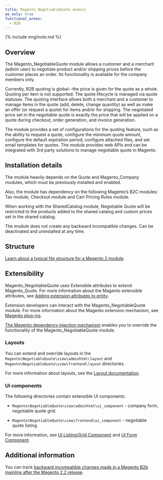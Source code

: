 ```yaml
---
title: Magento_NegotiableQuote module
ee_only: true
functional_areas:
  - B2B
---
```


{% include mrg/note.md %}

## Overview

The Magento_NegotiableQuote module allows a customer and a merchant (admin user) to negotiate product and/or shipping prices before the customer places an order. Its functionality is available for the company members only. 

Currently, B2B quoting is global--the price is given for the quote as a whole. Quoting per item is not supported. The quote lifecycle is managed via quote statuses. The quoting interface allows both a merchant and a customer to manage items in the quote (add, delete, change quantity) as well as make an offer (or request a quote) for items and/or for shipping. The negotiated price set in the negotiable quote is exactly the price that will be applied on a quote during checkout, order generation, and invoice generation. 

The module provides a set of configurations for the quoting feature, such as the ability to request a quote, configure the minimum quote amount, configure the default expiration period, configure attached files, and set email templates for quotes. The module provides web APIs and can be integrated with 3rd party solutions to manage negotiable quote in Magento.
 
## Installation details
 
The module heavily depends on the Quote and Magento_Company modules, which must be previously installed and enabled. 

Also, the module has dependency on the following Magento’s B2C modules: Tax module, Checkout module and Cart Pricing Rules module. 

When working with the SharedCatalog module, Negotiable Quote will be restricted to the products added to the shared catalog and custom prices set in the shared catalog. 

The module does not create any backward incompatible changes. Can be deactivated and uninstalled at any time.
 
## Structure
 
[Learn about a typical file structure for a Magento 2 module](http://devdocs.magento.com/guides/v2.2/extension-dev-guide/build/module-file-structure.html).
 
## Extensibility
 
Magento_NegotiableQuote uses Extensible attributes to extend Magento_Quote. For more information about the Magento extensible attributes, see [Adding extension attributes to entity](http://devdocs.magento.com/guides/v2.1/extension-dev-guide/extension_attributes/adding-attributes.html).

Extension developers can interact with the Magento_NegotiableQuote module. For more information about the Magento extension mechanism, see [Magento plug-ins](http://devdocs.magento.com/guides/v2.2/extension-dev-guide/plugins.html).
 
[The Magento dependency injection mechanism](http://devdocs.magento.com/guides/v2.2/extension-dev-guide/depend-inj.html) enables you to override the functionality of the Magento_NegotiableQuote module.

### Layouts
 
You can extend and override layouts in the `Magento\NegotiableQuote\view\adminhtml\layout` and `Magento\NegotiableQuote\view\frontend\layout` directories.

For more information about layouts, see the [Layout documentation](http://devdocs.magento.com/guides/v2.2/frontend-dev-guide/layouts/layout-overview.html).
 
### UI components

The following directories contain extensible UI components: 

* `Magento\NegotiableQuote\view\adminhtml\ui_component` -  company form, negotiable quote grid

* `Magento\NegotiableQuote\view\frontend\ui_component` - negotiable quote listing

For more information, see [UI Listing/Grid Component](http://devdocs.magento.com/guides/v2.2/ui-components/ui-listing-grid.html) and [UI Form Component](http://devdocs.magento.com/guides/v2.2/ui_comp_guide/components/ui-form.html).

## Additional information
 
You can track [backward incompatible changes made in a Magento B2b mainline after the Magento 2.2 release](http://devdocs.magento.com/guides/v2.2/release-notes/changes/b2b_changes.html).
